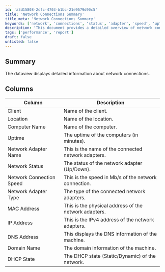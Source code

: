 ```yaml
---
id: 'a3d15808-2cfc-4703-b1bc-21e9579d90c5'
title: 'Network Connections Summary'
title_meta: 'Network Connections Summary'
keywords: ['network', 'connections', 'status', 'adapter', 'speed', 'uptime', 'client', 'location']
description: 'This document provides a detailed overview of network connections, including information about client names, locations, computer names, uptime, network adapter details, connection speeds, and more. It serves as a comprehensive guide for understanding the status and configuration of network connections within a system.'
tags: ['performance', 'report']
draft: false
unlisted: false
---
```


## Summary

The dataview displays detailed information about network connections.

## Columns

| Column                     | Description                                                    |
|----------------------------|----------------------------------------------------------------|
| Client                     | Name of the client.                                           |
| Location                   | Name of the location.                                        |
| Computer Name              | Name of the computer.                                       |
| Uptime                     | The uptime of the computers (in minutes).                   |
| Network Adapter Name       | This is the name of the connected network adapters.          |
| Network Status             | The status of the network adapter (Up/Down).                |
| Network Connection Speed    | This is the speed in Mb/s of the network connection.        |
| Network Adapter Type       | The type of the connected network adapters.                  |
| MAC Address                | This is the physical address of the network adapters.        |
| IP Address                 | This is the IPv4 address of the network adapters.           |
| DNS Address                | This displays the DNS information of the machine.           |
| Domain Name                | The domain information of the machine.                      |
| DHCP State                 | The DHCP state (Static/Dynamic) of the network.            |

